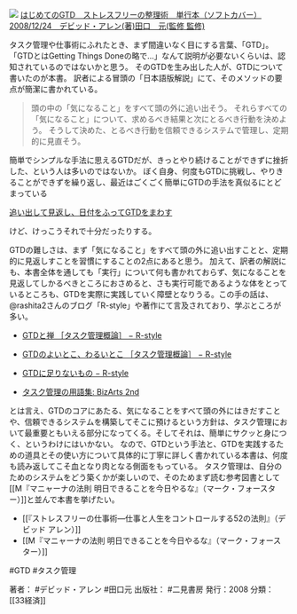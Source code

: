[![](https://images-na.ssl-images-amazon.com/images/I/51umAMmeSlL._SX348_BO1204203200_.jpg)](http://www.amazon.co.jp/exec/obidos/asin/4576082116/choiyaki81-22)
[はじめてのGTD　ストレスフリーの整理術　単行本（ソフトカバー）2008/12/24　デビッド・アレン(著)田口　元(監修 監修)](http://www.amazon.co.jp/exec/obidos/asin/4576082116/choiyaki81-22)

タスク管理や仕事術にふれたとき、まず間違いなく目にする言葉、「GTD」。
「GTDとはGetting Things Doneの略で…」なんて説明が必要ないくらいは、認知されているのではないかと思う。
そのGTDを生み出した人が、GTDについて書いたのが本書。
訳者による冒頭の「日本語版解説」にて、そのメソッドの要点が簡潔に書かれている。

>  頭の中の「気になること」をすべて頭の外に追い出そう。 
>  それらすべての「気になること」について、求めるべき結果と次にとるべき行動を決めよう。 
>  そうして決めた、とるべき行動を信頼できるシステムで管理し、定期的に見直そう。 

簡単でシンプルな手法に思えるGTDだが、きっとやり続けることができずに挫折した、という人は多いのではないか。
ぼく自身、何度もGTDに挑戦し、やりきることができずを繰り返し、最近はごくごく簡単にGTDの手法を真似るにとどまっている

[追い出して見返し、日付をふってGTDをまわす](http://choiyaki.com/?p=409)

けど、けっこうそれで十分だったりする。

GTDの難しさは、まず「気になること」をすべて頭の外に追い出すことと、定期的に見返しすことを習慣にすることの2点にあると思う。
加えて、訳者の解説にも、本書全体を通しても「実行」について何も書かれておらず、気になることを見返してしかるべきところにおさめると、さも実行可能であるような体をとっているところも、GTDを実際に実践していく障壁となりうる。この手の話は、@rashita2さんのブログ「R-style」や著作にて言及されており、学ぶところが多い。

- [GTDと禅 ［タスク管理概論］ − R-style](https://rashita.net/blog/?p=19932)
- [GTDのよいとこ、わるいとこ ［タスク管理概論］ − R-style](https://rashita.net/blog/?p=19945)
- [GTDに足りないもの − R-style](https://rashita.net/blog/?p=23317)

- [タスク管理の用語集: BizArts 2nd](http://www.amazon.co.jp/exec/obidos/asin/B073F8WKW4/choiyaki81-22/)

とは言え、GTDのコアにあたる、気になることをすべて頭の外にはきだすことや、信頼できるシステムを構築してそこに預けるという方針は、タスク管理において最重要ともいえる部分になってくる。そしてそれは、簡単にサクッと身につく、というわけにはいかない。
なので、GTDという手法と、GTDを実践するための道具とその使い方について具体的に丁寧に詳しく書かれている本書は、何度も読み返してこそ血となり肉となる側面をもっている。
タスク管理は、自分のためのシステムをどう築くかが楽しいので、そのためまず読む参考図書として[[M『マニャーナの法則 明日できることを今日やるな』（マーク・フォースター）]]と並んで本書を挙げたい。

- [[『ストレスフリーの仕事術―仕事と人生をコントロールする52の法則』（デビッド アレン）]]
- [[M『マニャーナの法則 明日できることを今日やるな』（マーク・フォースター）]]

#GTD #タスク管理 

著者： #デビッド・アレン #田口元
出版社： #二見書房
発行：2008
分類：[[33経済]]


